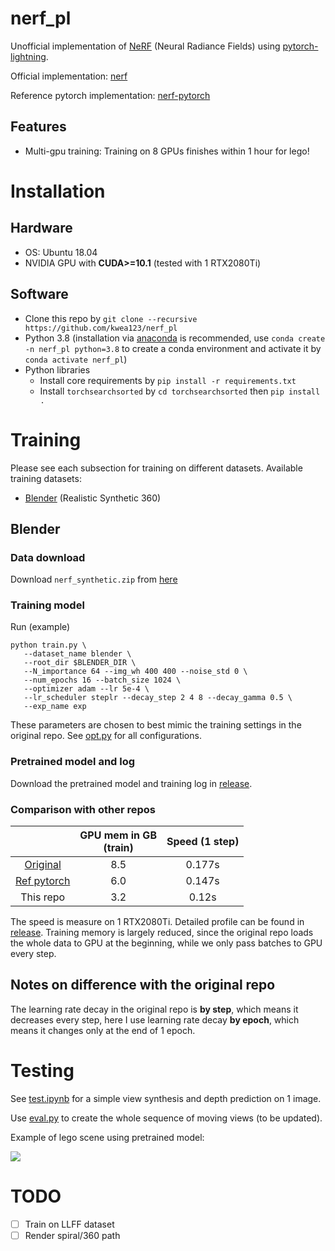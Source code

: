 # nerf_pl
Unofficial implementation of [NeRF](https://arxiv.org/pdf/2003.08934.pdf) (Neural Radiance Fields) using [pytorch-lightning](https://github.com/PyTorchLightning/pytorch-lightning).

Official implementation: [nerf](https://github.com/bmild/nerf)

Reference pytorch implementation: [nerf-pytorch](https://github.com/yenchenlin/nerf-pytorch)

## Features

* Multi-gpu training: Training on 8 GPUs finishes within 1 hour for lego!

# Installation

## Hardware

* OS: Ubuntu 18.04
* NVIDIA GPU with **CUDA>=10.1** (tested with 1 RTX2080Ti)

## Software

* Clone this repo by `git clone --recursive https://github.com/kwea123/nerf_pl`
* Python 3.8 (installation via [anaconda](https://www.anaconda.com/distribution/) is recommended, use `conda create -n nerf_pl python=3.8` to create a conda environment and activate it by `conda activate nerf_pl`)
* Python libraries
    * Install core requirements by `pip install -r requirements.txt`
    * Install `torchsearchsorted` by `cd torchsearchsorted` then `pip install .`
    
# Training

Please see each subsection for training on different datasets. Available training datasets:

* [Blender](#blender) (Realistic Synthetic 360)

## Blender

### Data download

Download `nerf_synthetic.zip` from [here](https://drive.google.com/drive/folders/128yBriW1IG_3NJ5Rp7APSTZsJqdJdfc1)

### Training model

Run (example)
```
python train.py \
   --dataset_name blender \
   --root_dir $BLENDER_DIR \
   --N_importance 64 --img_wh 400 400 --noise_std 0 \
   --num_epochs 16 --batch_size 1024 \
   --optimizer adam --lr 5e-4 \
   --lr_scheduler steplr --decay_step 2 4 8 --decay_gamma 0.5 \
   --exp_name exp
```

These parameters are chosen to best mimic the training settings in the original repo.
See [opt.py](opt.py) for all configurations.

### Pretrained model and log
Download the pretrained model and training log in [release](https://github.com/kwea123/nerf_pl/releases).

### Comparison with other repos

|           | GPU mem in GB <br> (train) | Speed (1 step) |
| :---:     |  :---:     | :---:   | 
| [Original](https://github.com/bmild/nerf)  |  8.5 | 0.177s |
| [Ref pytorch](https://github.com/yenchenlin/nerf-pytorch)  |  6.0 | 0.147s |
| This repo | 3.2 | 0.12s |

The speed is measure on 1 RTX2080Ti. Detailed profile can be found in [release](https://github.com/kwea123/nerf_pl/releases).
Training memory is largely reduced, since the original repo loads the whole data to GPU at the beginning, while we only pass batches to GPU every step.

## Notes on difference with the original repo

The learning rate decay in the original repo is **by step**, which means it decreases every step, here I use learning rate decay **by epoch**, which means it changes only at the end of 1 epoch.

# Testing

See [test.ipynb](test.ipynb) for a simple view synthesis and depth prediction on 1 image.

Use [eval.py](eval.py) to create the whole sequence of moving views (to be updated).

Example of lego scene using pretrained model:

![](assets/lego.gif)

# TODO
- [ ] Train on LLFF dataset
- [ ] Render spiral/360 path
